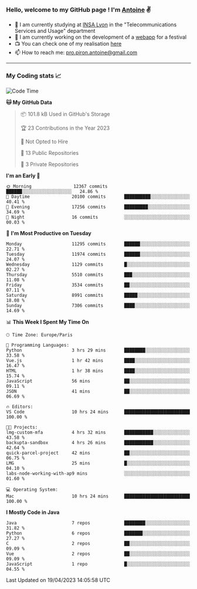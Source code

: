 ### Hello, welcome to my GitHub page ! I'm [Antoine](https://github.com/AntoinePiron) ✌️

- 🌱 I am currently studying at [INSA Lyon](https://www.insa-lyon.fr) in the "Telecommunications Services and Usage" department
- 🔭 I am currently working on the development of a [webapp](https://github.com/24HeuresINSA/Overbookd) for a festival
- 📺 You can check one of my realisation [here](https://astustc.fr)
- 📫 How to reach me: [pro.piron.antoine@gmail.com](mailto:pro.piron.antoine@gmail.com)

---

### My Coding stats 📈
<!--START_SECTION:waka-->
![Code Time](http://img.shields.io/badge/Code%20Time-82%20hrs%2053%20mins-blue)

**🐱 My GitHub Data** 

> 📦 101.8 kB Used in GitHub's Storage 
 > 
> 🏆 23 Contributions in the Year 2023
 > 
> 🚫 Not Opted to Hire
 > 
> 📜 13 Public Repositories 
 > 
> 🔑 3 Private Repositories 
 > 
**I'm an Early 🐤** 

```text
🌞 Morning                12367 commits       ██████░░░░░░░░░░░░░░░░░░░   24.86 % 
🌆 Daytime                20100 commits       ██████████░░░░░░░░░░░░░░░   40.41 % 
🌃 Evening                17256 commits       █████████░░░░░░░░░░░░░░░░   34.69 % 
🌙 Night                  16 commits          ░░░░░░░░░░░░░░░░░░░░░░░░░   00.03 % 
```
📅 **I'm Most Productive on Tuesday** 

```text
Monday                   11295 commits       ██████░░░░░░░░░░░░░░░░░░░   22.71 % 
Tuesday                  11974 commits       ██████░░░░░░░░░░░░░░░░░░░   24.07 % 
Wednesday                1129 commits        █░░░░░░░░░░░░░░░░░░░░░░░░   02.27 % 
Thursday                 5510 commits        ███░░░░░░░░░░░░░░░░░░░░░░   11.08 % 
Friday                   3534 commits        ██░░░░░░░░░░░░░░░░░░░░░░░   07.11 % 
Saturday                 8991 commits        █████░░░░░░░░░░░░░░░░░░░░   18.08 % 
Sunday                   7306 commits        ████░░░░░░░░░░░░░░░░░░░░░   14.69 % 
```


📊 **This Week I Spent My Time On** 

```text
🕑︎ Time Zone: Europe/Paris

💬 Programming Languages: 
Python                   3 hrs 29 mins       ████████░░░░░░░░░░░░░░░░░   33.58 % 
Vue.js                   1 hr 42 mins        ████░░░░░░░░░░░░░░░░░░░░░   16.47 % 
HTML                     1 hr 38 mins        ████░░░░░░░░░░░░░░░░░░░░░   15.74 % 
JavaScript               56 mins             ██░░░░░░░░░░░░░░░░░░░░░░░   09.11 % 
JSON                     41 mins             ██░░░░░░░░░░░░░░░░░░░░░░░   06.69 % 

🔥 Editors: 
VS Code                  10 hrs 24 mins      █████████████████████████   100.00 % 

🐱‍💻 Projects: 
lmg-custom-mfa           4 hrs 32 mins       ███████████░░░░░░░░░░░░░░   43.58 % 
backupta-sandbox         4 hrs 26 mins       ███████████░░░░░░░░░░░░░░   42.64 % 
quick-parcel-project     42 mins             ██░░░░░░░░░░░░░░░░░░░░░░░   06.75 % 
LMG                      25 mins             █░░░░░░░░░░░░░░░░░░░░░░░░   04.10 % 
labs-node-working-with-ap9 mins              ░░░░░░░░░░░░░░░░░░░░░░░░░   01.60 % 

💻 Operating System: 
Mac                      10 hrs 24 mins      █████████████████████████   100.00 % 
```

**I Mostly Code in Java** 

```text
Java                     7 repos             ████████░░░░░░░░░░░░░░░░░   31.82 % 
Python                   6 repos             ███████░░░░░░░░░░░░░░░░░░   27.27 % 
C                        2 repos             ██░░░░░░░░░░░░░░░░░░░░░░░   09.09 % 
Vue                      2 repos             ██░░░░░░░░░░░░░░░░░░░░░░░   09.09 % 
JavaScript               1 repo              █░░░░░░░░░░░░░░░░░░░░░░░░   04.55 % 
```




 Last Updated on 19/04/2023 14:05:58 UTC
<!--END_SECTION:waka-->
